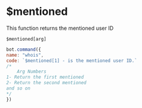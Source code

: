 # $mentioned

This function returns the mentioned user ID

```text
$mentioned[arg]
```

```javascript
bot.command({
name: "whois",
code: `$mentioned[1] - is the mentioned user ID.`
/*
    Arg Numbers
1- Return the first mentioned
2- Return the second mentioned
and so on
*/
})
```

